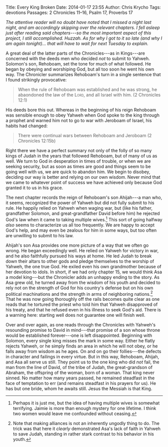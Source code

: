 Title: Every King Broken
Date: 2014-01-17 23:55
Author: Chris Krycho
Tags: devotions
Passages: 2 Chronicles 11–16, Psalm 17, Proverbs 17
<!--Template: devotions-->

<i class="editorial">The attentive reader will no doubt have noted that I missed a night last night, and am accordingly skipping over the relevant chapters. I fell asleep just after reading said chapters---so the *most* important aspect of this project, I still accomplished. Huzzah. As for why I got to it so late (and why I am again tonight)... that will have to wait for next Tuesday to explain.</i>

A great deal of the latter parts of the Chronicles---as in Kings---are concerned with the deeds men who decided *not* to submit to Yahweh. Solomon's son, Rehoboam, set the tone for much of what followed. He began by obeying and worshiping God, but all too soon he went his own way. The Chronicler summarizes Rehoboam's turn  in a single sentence that I found strikingly provocative:

> When the rule of Rehoboam was established and he was strong, he abaondoned the law of the <span style="font-variant: small-caps">Lord</span>, and all Israel with him. (2 Chronicles 12:1)

His deeds bore this out.  Whereas in the beginning of his reign Rehoboam was sensible enough to obey Yahweh when God spoke to the king through a prophet and warned him not to go to war with Jeroboam of Israel, his habits had changed:

> There were continual wars between Rehoboam and Jeroboam (2 Chronicles 12:15b)

Right there we have a perfect summary not only of the folly of so many kings of Judah in the years that followed Rehoboam, but of many of us as well. We turn to God in desperation in times of trouble, or when we are seeking security, but as soon as times are good and things seem to be going well with us, we are quick to abandon him. We begin to disobey, deciding our way is better and relying on our own wisdom. Never mind that we came to whatever point of success we have achieved only because God granted it to us in his grace.

The next chapter records the reign of Rehoboam's son Ahijah---a man who, it seems, recognized the power of Yahweh but did not fully submit to his rule. He happily relied on Yahweh when waging war, but (like his father, grandfather Solomon, and great-grandfather David before him) he rejected God's law when it came to taking multiple wives.[^wives] This sort of going halfway *also* seems to characterize us all too frequently. We are happy to accept God's help, and may even be zealous for him in some ways, but too often are unwilling to submit to his law.

Ahijah's son Asa provides one more picture of a way that we often go wrong. He began exceedingly well. He relied on Yahweh for victory in war, and he also faithfully pursued his ways at home. He led Judah to break down their altars to other gods and pledge themselves to the worship of Yahweh, the one true God. He exiled even his own grandmother because of her devotion to idols. In short, if we had only chapter 15, we would think Asa a model king---but the Chronicler adds an unhappy ending to the story. As Asa grew old, he turned away from the wisdom of his youth and decided to rely not on the strength of God for his country's defense but on his own political machinations and the strength in arms of neighboring nations.[^politics] That he was now going thoroughly off the rails becomes quite clear as one reads that he tortured the priest who told him that Yahweh disapproved of his treaty, and that he refused even in his illness to seek God's aid. There is a warning here: starting well does not guarantee one will finish well.

Over and over again, as one reads through the Chronicles with Yahweh's resounding promise to David in mind---that promise of a son whose throne would be established forever---one is left disappointed. Beginning with Solomon, every single king misses the mark in some way. Either he flatly rejects Yahweh, or he simply finds an area in which he will not obey, or he falls away from wisdom as he ages. On and on go their follies---the defects in character and failings in every virtue. But in this way, Rehoboam, Ahijah, and Asa all serve us still. They point us to the one king who did *not* fail, the man from the line of David, of the tribe of Judah, the great-grandson of Abraham, the offspring of the woman, born of a woman. That king never sinned. No matter how many years passed, he remained steadfast in the face of temptation to err (and remains steadfast in his prayers for us). He has but one bride, whom he awaits still. Jesus the Messiah is that King.

[^wives]: Perhaps it is just me, but the idea of having multiple wives is somewhat terrifying. Jaimie is more than enough mystery for one lifetime. I think two women would leave me confounded without ceasing.

[^politics]: Note that making alliances is not an inherently ungodly thing to do. The trick was that here it *clearly* demonstrated Asa's lack of faith in Yahweh to save Judah, standing in rather stark contrast to his behavior in his youth.